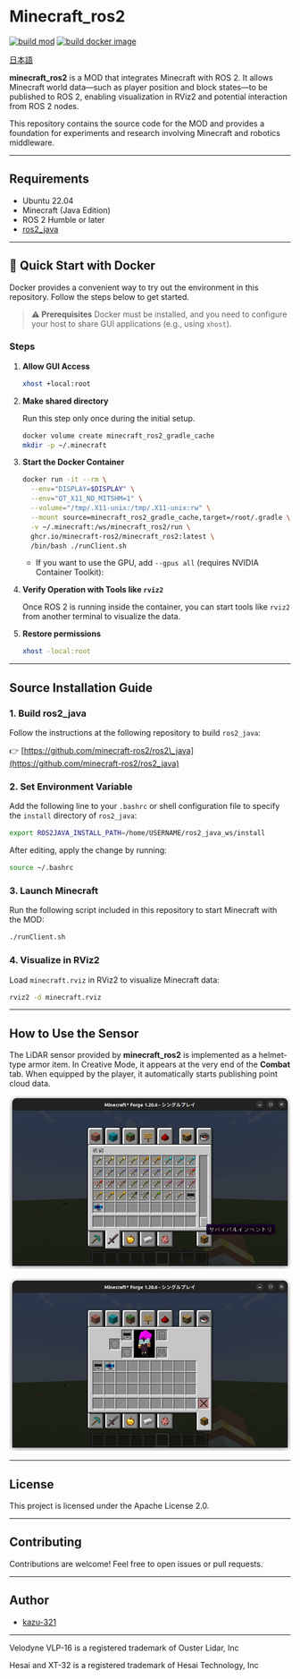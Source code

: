 # Minecraft\_ros2
[![build mod](https://github.com/minecraft-ros2/minecraft_ros2/actions/workflows/build_test.yaml/badge.svg)](https://github.com/minecraft-ros2/minecraft_ros2/actions/workflows/build_test.yaml)
[![build docker image](https://github.com/minecraft-ros2/minecraft_ros2/actions/workflows/docker_build.yaml/badge.svg)](https://github.com/minecraft-ros2/minecraft_ros2/actions/workflows/docker_build.yaml)

[日本語](README_JP.md)

**minecraft_ros2** is a MOD that integrates Minecraft with ROS 2. It allows Minecraft world data—such as player position and block states—to be published to ROS 2, enabling visualization in RViz2 and potential interaction from ROS 2 nodes.

This repository contains the source code for the MOD and provides a foundation for experiments and research involving Minecraft and robotics middleware.

---

## Requirements

* Ubuntu 22.04
* Minecraft (Java Edition)
* ROS 2 Humble or later
* [ros2\_java](https://github.com/minecraft-ros2/ros2_java)

---
## 🚢 Quick Start with Docker

Docker provides a convenient way to try out the environment in this repository. Follow the steps below to get started.

> **⚠️ Prerequisites**
> Docker must be installed, and you need to configure your host to share GUI applications (e.g., using `xhost`).

### Steps

1. **Allow GUI Access**

   ```bash
   xhost +local:root
   ```

2. **Make shared directory**

   Run this step only once during the initial setup.
   ```bash
   docker volume create minecraft_ros2_gradle_cache
   mkdir -p ~/.minecraft
   ```

3. **Start the Docker Container**

   ```bash
   docker run -it --rm \
     --env="DISPLAY=$DISPLAY" \
     --env="QT_X11_NO_MITSHM=1" \
     --volume="/tmp/.X11-unix:/tmp/.X11-unix:rw" \
     --mount source=minecraft_ros2_gradle_cache,target=/root/.gradle \
     -v ~/.minecraft:/ws/minecraft_ros2/run \
     ghcr.io/minecraft-ros2/minecraft_ros2:latest \
     /bin/bash ./runClient.sh
   ```

   * If you want to use the GPU, add `--gpus all` (requires NVIDIA Container Toolkit):

4. **Verify Operation with Tools like `rviz2`**
   
   Once ROS 2 is running inside the container, you can start tools like `rviz2` from another terminal to visualize the data.

5. **Restore permissions**
   ```bash
   xhost -local:root
   ```
---
## Source Installation Guide

### 1. Build ros2\_java

Follow the instructions at the following repository to build `ros2_java`:

👉 [https://github.com/minecraft-ros2/ros2\_java](https://github.com/minecraft-ros2/ros2_java)

### 2. Set Environment Variable

Add the following line to your `.bashrc` or shell configuration file to specify the `install` directory of `ros2_java`:

```bash
export ROS2JAVA_INSTALL_PATH=/home/USERNAME/ros2_java_ws/install
```

After editing, apply the change by running:

```bash
source ~/.bashrc
```

### 3. Launch Minecraft

Run the following script included in this repository to start Minecraft with the MOD:

```bash
./runClient.sh
```

### 4. Visualize in RViz2

Load `minecraft.rviz` in RViz2 to visualize Minecraft data:

```bash
rviz2 -d minecraft.rviz
```

---

## How to Use the Sensor

The LiDAR sensor provided by **minecraft\_ros2** is implemented as a helmet-type armor item. In Creative Mode, it appears at the very end of the **Combat** tab. When equipped by the player, it automatically starts publishing point cloud data.

![lidar_2](/images/lidar_2.png)

![lidar_1](/images/lidar_1.png)

---

## License

This project is licensed under the Apache License 2.0.

---

## Contributing

Contributions are welcome! Feel free to open issues or pull requests.

---

## Author

* [kazu-321](https://github.com/kazu-321)

---


Velodyne VLP-16 is a registered trademark of Ouster Lidar, Inc

Hesai and XT-32 is a registered trademark of Hesai Technology, Inc

